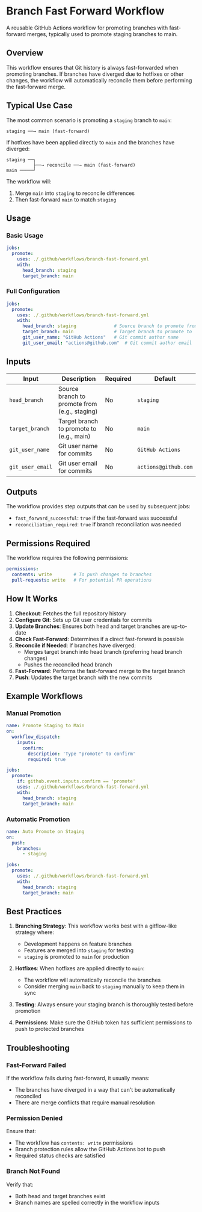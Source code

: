 # Branch Fast Forward Workflow

A reusable GitHub Actions workflow for promoting branches with fast-forward merges, typically used to promote staging branches to main.

## Overview

This workflow ensures that Git history is always fast-forwarded when promoting branches. If branches have diverged due to hotfixes or other changes, the workflow will automatically reconcile them before performing the fast-forward merge.

## Typical Use Case

The most common scenario is promoting a `staging` branch to `main`:

```
staging ──→ main (fast-forward)
```

If hotfixes have been applied directly to `main` and the branches have diverged:

```
staging ──┐
          ├──→ reconcile ──→ main (fast-forward)
main ─────┘
```

The workflow will:
1. Merge `main` into `staging` to reconcile differences
2. Then fast-forward `main` to match `staging`

## Usage

### Basic Usage

```yaml
jobs:
  promote:
    uses: ./.github/workflows/branch-fast-forward.yml
    with:
      head_branch: staging
      target_branch: main
```

### Full Configuration

```yaml
jobs:
  promote:
    uses: ./.github/workflows/branch-fast-forward.yml
    with:
      head_branch: staging              # Source branch to promote from
      target_branch: main               # Target branch to promote to
      git_user_name: "GitHub Actions"   # Git commit author name
      git_user_email: "actions@github.com"  # Git commit author email
```

## Inputs

| Input | Description | Required | Default |
|-------|-------------|----------|---------|
| `head_branch` | Source branch to promote from (e.g., staging) | No | `staging` |
| `target_branch` | Target branch to promote to (e.g., main) | No | `main` |
| `git_user_name` | Git user name for commits | No | `GitHub Actions` |
| `git_user_email` | Git user email for commits | No | `actions@github.com` |

## Outputs

The workflow provides step outputs that can be used by subsequent jobs:

- `fast_forward_successful`: `true` if the fast-forward was successful
- `reconciliation_required`: `true` if branch reconciliation was needed

## Permissions Required

The workflow requires the following permissions:

```yaml
permissions:
  contents: write        # To push changes to branches
  pull-requests: write   # For potential PR operations
```

## How It Works

1. **Checkout**: Fetches the full repository history
2. **Configure Git**: Sets up Git user credentials for commits
3. **Update Branches**: Ensures both head and target branches are up-to-date
4. **Check Fast-Forward**: Determines if a direct fast-forward is possible
5. **Reconcile if Needed**: If branches have diverged:
   - Merges target branch into head branch (preferring head branch changes)
   - Pushes the reconciled head branch
6. **Fast-Forward**: Performs the fast-forward merge to the target branch
7. **Push**: Updates the target branch with the new commits

## Example Workflows

### Manual Promotion

```yaml
name: Promote Staging to Main
on:
  workflow_dispatch:
    inputs:
      confirm:
        description: 'Type "promote" to confirm'
        required: true

jobs:
  promote:
    if: github.event.inputs.confirm == 'promote'
    uses: ./.github/workflows/branch-fast-forward.yml
    with:
      head_branch: staging
      target_branch: main
```

### Automatic Promotion

```yaml
name: Auto Promote on Staging
on:
  push:
    branches:
      - staging

jobs:
  promote:
    uses: ./.github/workflows/branch-fast-forward.yml
    with:
      head_branch: staging
      target_branch: main
```

## Best Practices

1. **Branching Strategy**: This workflow works best with a gitflow-like strategy where:
   - Development happens on feature branches
   - Features are merged into `staging` for testing
   - `staging` is promoted to `main` for production

2. **Hotfixes**: When hotfixes are applied directly to `main`:
   - The workflow will automatically reconcile the branches
   - Consider merging `main` back to `staging` manually to keep them in sync

3. **Testing**: Always ensure your staging branch is thoroughly tested before promotion

4. **Permissions**: Make sure the GitHub token has sufficient permissions to push to protected branches

## Troubleshooting

### Fast-Forward Failed

If the workflow fails during fast-forward, it usually means:
- The branches have diverged in a way that can't be automatically reconciled
- There are merge conflicts that require manual resolution

### Permission Denied

Ensure that:
- The workflow has `contents: write` permissions
- Branch protection rules allow the GitHub Actions bot to push
- Required status checks are satisfied

### Branch Not Found

Verify that:
- Both head and target branches exist
- Branch names are spelled correctly in the workflow inputs